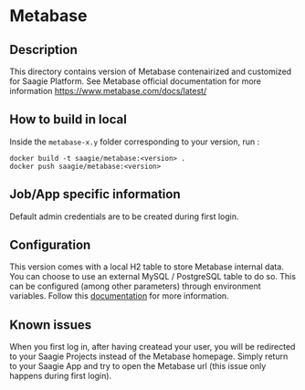 # Metabase

## Description
This directory contains version of Metabase contenairized and customized for Saagie Platform.
See Metabase official documentation for more information https://www.metabase.com/docs/latest/

## How to build in local

Inside the `metabase-x.y` folder corresponding to your version, run :
```
docker build -t saagie/metabase:<version> .
docker push saagie/metabase:<version>
```

## Job/App specific information
Default admin credentials are to be created during first login.

## Configuration
This version comes with a local H2 table to store Metabase internal data. You can choose to use an external MySQL / PostgreSQL table to do so. This can be configured (among other parameters) through environment variables. Follow this [documentation](https://www.metabase.com/docs/latest/operations-guide/environment-variables.html) for more information.

## Known issues
When you first log in, after having createad your user, you will be redirected to your Saagie Projects instead of the Metabase homepage. Simply return to your Saagie App and try to open the Metabase url (this issue only happens during first login).



